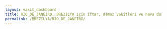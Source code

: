 ```yaml
---
layout: vakit_dashboard
title: RIO_DE_JANEIRO, BREZILYA için iftar, namaz vakitleri ve hava durumu - ilçe/eyalet seç
permalink: /BREZILYA/RIO_DE_JANEIRO/
---
```


<script type="text/javascript">
  var GLOBAL_COUNTRY = 'BREZILYA';
  var GLOBAL_CITY = 'RIO_DE_JANEIRO';
  var GLOBAL_STATE = '';
  var lat = 72;
  var lon = 21;
</script>
